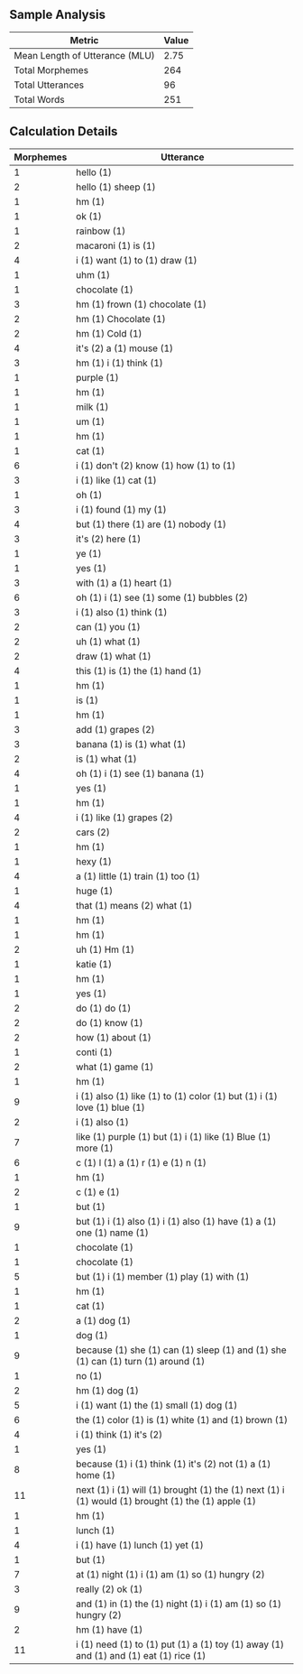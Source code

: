 ﻿## Sample Analysis

| Metric                  | Value |
| ----------------------- | ----- |
| Mean Length of Utterance (MLU) | 2.75  |
| Total Morphemes         | 264   |
| Total Utterances        | 96    |
| Total Words             | 251   |

## Calculation Details

| Morphemes | Utterance                     |
| --------- | ----------------------------- |
| 1         | hello (1)                     |
| 2         | hello (1) sheep (1)           |
| 1         | hm (1)                        |
| 1         | ok (1)                        |
| 1         | rainbow (1)                   |
| 2         | macaroni (1) is (1)           |
| 4         | i (1) want (1) to (1) draw (1) |
| 1         | uhm (1)                       |
| 1         | chocolate (1)                 |
| 3         | hm (1) frown (1) chocolate (1) |
| 2         | hm (1) Chocolate (1)          |
| 2         | hm (1) Cold (1)               |
| 4         | it's (2) a (1) mouse (1)      |
| 3         | hm (1) i (1) think (1)        |
| 1         | purple (1)                    |
| 1         | hm (1)                        |
| 1         | milk (1)                      |
| 1         | um (1)                        |
| 1         | hm (1)                        |
| 1         | cat (1)                       |
| 6         | i (1) don't (2) know (1) how (1) to (1) |
| 3         | i (1) like (1) cat (1)        |
| 1         | oh (1)                        |
| 3         | i (1) found (1) my (1)        |
| 4         | but (1) there (1) are (1) nobody (1) |
| 3         | it's (2) here (1)             |
| 1         | ye (1)                        |
| 1         | yes (1)                       |
| 3         | with (1) a (1) heart (1)      |
| 6         | oh (1) i (1) see (1) some (1) bubbles (2) |
| 3         | i (1) also (1) think (1)      |
| 2         | can (1) you (1)               |
| 2         | uh (1) what (1)               |
| 2         | draw (1) what (1)             |
| 4         | this (1) is (1) the (1) hand (1) |
| 1         | hm (1)                        |
| 1         | is (1)                        |
| 1         | hm (1)                        |
| 3         | add (1) grapes (2)            |
| 3         | banana (1) is (1) what (1)    |
| 2         | is (1) what (1)               |
| 4         | oh (1) i (1) see (1) banana (1) |
| 1         | yes (1)                       |
| 1         | hm (1)                        |
| 4         | i (1) like (1) grapes (2)     |
| 2         | cars (2)                      |
| 1         | hm (1)                        |
| 1         | hexy (1)                      |
| 4         | a (1) little (1) train (1) too (1) |
| 1         | huge (1)                      |
| 4         | that (1) means (2) what (1)   |
| 1         | hm (1)                        |
| 1         | hm (1)                        |
| 2         | uh (1) Hm (1)                 |
| 1         | katie (1)                     |
| 1         | hm (1)                        |
| 1         | yes (1)                       |
| 2         | do (1) do (1)                 |
| 2         | do (1) know (1)               |
| 2         | how (1) about (1)             |
| 1         | conti (1)                     |
| 2         | what (1) game (1)             |
| 1         | hm (1)                        |
| 9         | i (1) also (1) like (1) to (1) color (1) but (1) i (1) love (1) blue (1) |
| 2         | i (1) also (1)                |
| 7         | like (1) purple (1) but (1) i (1) like (1) Blue (1) more (1) |
| 6         | c (1) l (1) a (1) r (1) e (1) n (1) |
| 1         | hm (1)                        |
| 2         | c (1) e (1)                   |
| 1         | but (1)                       |
| 9         | but (1) i (1) also (1) i (1) also (1) have (1) a (1) one (1) name (1) |
| 1         | chocolate (1)                 |
| 1         | chocolate (1)                 |
| 5         | but (1) i (1) member (1) play (1) with (1) |
| 1         | hm (1)                        |
| 1         | cat (1)                       |
| 2         | a (1) dog (1)                 |
| 1         | dog (1)                       |
| 9         | because (1) she (1) can (1) sleep (1) and (1) she (1) can (1) turn (1) around (1) |
| 1         | no (1)                        |
| 2         | hm (1) dog (1)                |
| 5         | i (1) want (1) the (1) small (1) dog (1) |
| 6         | the (1) color (1) is (1) white (1) and (1) brown (1) |
| 4         | i (1) think (1) it's (2)        |
| 1         | yes (1)                       |
| 8         | because (1) i (1) think (1) it's (2) not (1) a (1) home (1) |
| 11        | next (1) i (1) will (1) brought (1) the (1) next (1) i (1) would (1) brought (1) the (1) apple (1) |
| 1         | hm (1)                        |
| 1         | lunch (1)                     |
| 4         | i (1) have (1) lunch (1) yet (1) |
| 1         | but (1)                       |
| 7         | at (1) night (1) i (1) am (1) so (1) hungry (2) |
| 3         | really (2) ok (1)             |
| 9         | and (1) in (1) the (1) night (1) i (1) am (1) so (1) hungry (2) |
| 2         | hm (1) have (1)               |
| 11        | i (1) need (1) to (1) put (1) a (1) toy (1) away (1) and (1) and (1) eat (1) rice (1) |